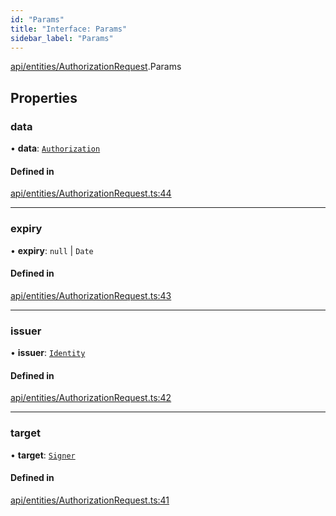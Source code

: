```yaml
---
id: "Params"
title: "Interface: Params"
sidebar_label: "Params"
---
```


[api/entities/AuthorizationRequest](../../../../../modules/API/Entities/AuthorizationRequest/AuthorizationRequest.md).Params

## Properties

### data

• **data**: [`Authorization`](../../../../../modules/API/Entities/Types/Types.md#authorization)

#### Defined in

[api/entities/AuthorizationRequest.ts:44](https://github.com/PolymeshAssociation/polymesh-sdk/blob/c53723bab/src/api/entities/AuthorizationRequest.ts#L44)

___

### expiry

• **expiry**: ``null`` \| `Date`

#### Defined in

[api/entities/AuthorizationRequest.ts:43](https://github.com/PolymeshAssociation/polymesh-sdk/blob/c53723bab/src/api/entities/AuthorizationRequest.ts#L43)

___

### issuer

• **issuer**: [`Identity`](../../../../../classes/API/Entities/Identity/Identity.md)

#### Defined in

[api/entities/AuthorizationRequest.ts:42](https://github.com/PolymeshAssociation/polymesh-sdk/blob/c53723bab/src/api/entities/AuthorizationRequest.ts#L42)

___

### target

• **target**: [`Signer`](../../../../../modules/API/Entities/Types/Types.md#signer)

#### Defined in

[api/entities/AuthorizationRequest.ts:41](https://github.com/PolymeshAssociation/polymesh-sdk/blob/c53723bab/src/api/entities/AuthorizationRequest.ts#L41)
